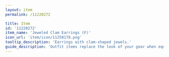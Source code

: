 ```yaml
---
layout: item
permalink: /11220272

title: Item
id: '11220272'
item_name: 'Jeweled Clam Earrings (F)'
icon_url: 'item/icon/11250178.png'
tooltip_description: 'Earrings with clam-shaped jewels.'
guide_description: 'Outfit items replace the look of your gear when equipped.'
---
```

